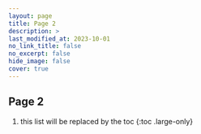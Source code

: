 ```yaml
---
layout: page
title: Page 2
description: >
last_modified_at: 2023-10-01
no_link_title: false 
no_excerpt: false 
hide_image: false
cover: true
---
```


## Page 2

1. this list will be replaced by the toc
{:toc .large-only}

